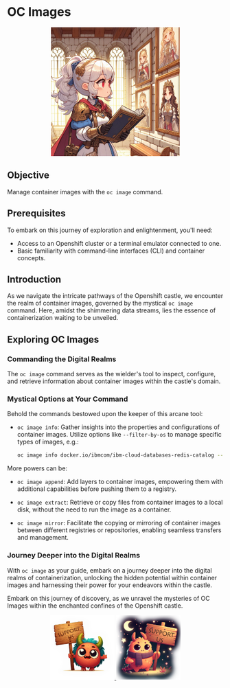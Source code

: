 # OC Images

<div style="text-align:center;">
  <img src="https://github.com/Vitrua/images/blob/main/openshift/ocimages.jpg?raw=true" alt="oc_images" width="300" height="300">
</div>

## Objective

Manage container images with the `oc image` command.

## Prerequisites

To embark on this journey of exploration and enlightenment, you'll need:

- Access to an Openshift cluster or a terminal emulator connected to one.
- Basic familiarity with command-line interfaces (CLI) and container concepts.

## Introduction

As we navigate the intricate pathways of the Openshift castle, we encounter the realm of container images, governed by the mystical `oc image` command. Here, amidst the shimmering data streams, lies the essence of containerization waiting to be unveiled.

## Exploring OC Images

### Commanding the Digital Realms

The `oc image` command serves as the wielder's tool to inspect, configure, and retrieve information about container images within the castle's domain.

### Mystical Options at Your Command

Behold the commands bestowed upon the keeper of this arcane tool:

- `oc image info`: Gather insights into the properties and configurations of container images. Utilize options like `--filter-by-os` to manage specific types of images, e.g.:
    ```bash
    oc image info docker.io/ibmcom/ibm-cloud-databases-redis-catalog --filter-by-os amd64
    ```

More powers can be:

- `oc image append`: Add layers to container images, empowering them with additional capabilities before pushing them to a registry.

- `oc image extract`: Retrieve or copy files from container images to a local disk, without the need to run the image as a container.

- `oc image mirror`: Facilitate the copying or mirroring of container images between different registries or repositories, enabling seamless transfers and management.

### Journey Deeper into the Digital Realms

With `oc image` as your guide, embark on a journey deeper into the digital realms of containerization, unlocking the hidden potential within container images and harnessing their power for your endeavors within the castle.

Embark on this journey of discovery, as we unravel the mysteries of OC Images within the enchanted confines of the Openshift castle.

<div style="text-align:center;">
  <a href="https://patreon.com/Vitrua">
    <img src="https://github.com/Vitrua/images/blob/main/others/supportmonlight.png?raw=true#only-light" alt="wiz" width="150" height="150">
    <img src="https://github.com/Vitrua/images/blob/main/others/supportmon.png?raw=true#only-dark" alt="wiz" width="150" height="150">
  </a>
</div>

